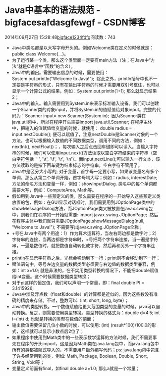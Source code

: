 # Java中基本的语法规范 - bigfacesafdasgfewgf - CSDN博客





2014年09月27日 15:28:48[bigface1234fdfg](https://me.csdn.net/puqutogether)阅读数：743








- Java中类名都是以大写字母开头的。例如Welcome类在定义的时候就是：public class Welcome{...}。
- 为了运行某一个类，那么这个类里面一定要有main方法（注：在Java中“方法”就是C语言中“函数”的含义）。
- Java中的输出。需要输出信息的时候，需要使用：System.out.println("Welcome to Java!");  除此之外，println括号中也不一定要是字符串的形式，只有在输出字符串的时候才需要用双引号框住，也可以显示一个计算公式的结果，例如：System.out.println(1+1); 那么就显示结果2；
- Java中的输入。输入需要用到System.in来表示标准输入设备。我们可以创建一个Scanner类的对象input，并将System.in的值赋值给对象input。完整的代码为：Scanner input= new Scanner(System.in);  因为Scanner类在java.util包中，所以在程序开头需要import java.util.Scanner; 在程序主体中，把输入的值赋值给变量的时候，就使用：
 double radius = input.nextDouble(); 便可以赋值了，注意nextDouble是Scanner对象的一个方法，也可以根据输入数值的不同数据类型，调用不同的方法，例如： nextInt(), nextFloat()；，每次输入之后点击回车键即可以读入。当输入字符串的时候，我们可以使用input.next()方法读取以空白字符结束的字符串（空白字符包括  ' ', '\t', '\f', '\r', '\n'）。而input.nextLine();可以输入一行文本，该方法读取的是按下回车键为结束标志的字符串，空白字符不管用了。
- Java中是区分大小写的; 对于变量，首字母一定要小写，如果该变量名有多个单词，那么从第二个单词开始，首字母均大写；例如：radius, interestDate; 方法的命名方法和变量一样，例如：showInputDialog. 类名中的每个单词都需要大写，例如：ComputeArea, Math等。 
- 假如用到Java中一些预定义的类，那么需要在程序的一开始导入这些预定义类放置的包，例如：在GUI显示对话框时，我们需要用到JOptionPage类中的showMessageDialog方法，而JOptionPage类又被放置在javax.swing包中，则我们在程序的一开始就需要: import javax.swing.JOptionPage;  然后在程序主体中我们就只需要JOptionPage.showMessageDialog(null,
 "Welcome to Java!"); 不需要写出javax.swing.JOptionPage全称；
- +号在Java中有两个用途：1）作为算术运算符，当左右两边都是数字时；2）字符串的连接，当两边都是字符串时，+号把两个字符串连接，当一遍是字符串，一遍是数值时，就把数值自动转化成字符，然后再和另外一个字符串连接。
- println在显示字符串之后，光标会移动到下一行；print则不会移动到下一行；
- 赋值语句中，等号左边变量的数据类型必须要与右边值的数据类型兼容，例如：int x=1.0; 就是非法的，在不实用类型转换的情况下，不能把double赋值给int变量。这个时候需要数据类型转换；
- 对于pi这样的恒定值，我们可以声明一个常量，即：final double PI = 3.1415926;
- Java中涉及浮点数（float和double）的计算都是近似的，因为这些数没有准确的精度来存储。不过，整数可以（int, short, long, byte）；
- Java中的类型转换。一个数值赋值给更大范围类型的变量的时候，java可以自动转换。反之，则需要使用类型转换。类型转换的格式为：double d=4.5; int i=(int) d; 也就是转换的类型在数值的前面；
- 输出数值需要保留几位小数的时候，可以使用: (int) (result*100)/100.0的形式，这样就可以显示小数点后2位了；
- 如果程序中使用到Math类中的一些表示数学运算的方法时候，我们不需要事先在程序的开头import，这是因为Math类在java.lang包中，而java.lang包中所有的类都被隐式导入的，不需要用户额外编写代码；ps: java.lang包中包含了许多经常用到的类，例如: Math, Package, Boolean, Double, Short, String, Void等；
- 变量定义前面有final，如final double a=1.0; 那么a就是一个常量；




